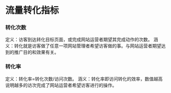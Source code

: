 # 流量转化指标

### 转化次数
定义：访客到达转化目标页面，或完成网站运营者期望其完成动作的次数。
涵义：转化就是访客做了任意一项网站管理者希望访客做的事。与网站运营者期望达到的推广目的和效果有关。

### 转化率
定义：转化率=转化次数/访问次数。
涵义：转化率即访问转化的效率，数值越高说明越多的访次完成了网站运营者希望访客进行的操作。
